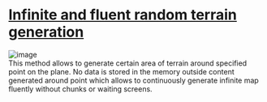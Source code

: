 # [Infinite and fluent random terrain generation](https://mateuszbugaj.github.io/FluentTerrainGeneration/)</br>
![image](https://media.giphy.com/media/fSGIA3CvXfwpMFO91S/giphy-downsized.gif)</br>
This method allows to generate certain area of terrain around specified point on the plane.
No data is stored in the memory outside content generated around point which allows to continuously
generate infinite map fluently without chunks or waiting screens. <br/>
